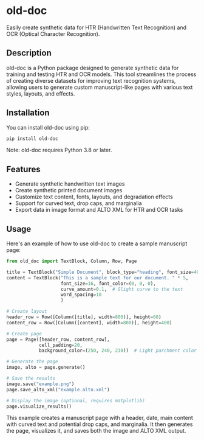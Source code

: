 # old-doc

Easily create synthetic data for HTR (Handwritten Text Recognition) and OCR (Optical Character Recognition).

## Description

old-doc is a Python package designed to generate synthetic data for training and testing HTR and OCR models. This tool streamlines the process of creating diverse datasets for improving text recognition systems, allowing users to generate custom manuscript-like pages with various text styles, layouts, and effects.

## Installation

You can install old-doc using pip:

```bash
pip install old-doc
```

Note: old-doc requires Python 3.8 or later.

## Features

- Generate synthetic handwritten text images
- Create synthetic printed document images
- Customize text content, fonts, layouts, and degradation effects
- Support for curved text, drop caps, and marginalia
- Export data in image format and ALTO XML for HTR and OCR tasks

## Usage

Here's an example of how to use old-doc to create a sample manuscript page:

```python
from old_doc import TextBlock, Column, Row, Page

title = TextBlock("Simple Document", block_type="heading", font_size=40, font_color=(100, 0, 0))
content = TextBlock("This is a sample text for our document. " * 5, 
                    font_size=16, font_color=(0, 0, 0), 
                    curve_amount=0.1,  # Slight curve to the text
                    word_spacing=10
                    )

# Create layout
header_row = Row([Column([title], width=800)], height=60)
content_row = Row([Column([content], width=800)], height=400)

# Create page
page = Page([header_row, content_row], 
            cell_padding=20, 
            background_color=(250, 240, 230))  # Light parchment color

# Generate the page
image, alto = page.generate()

# Save the results
image.save("example.png")
page.save_alto_xml("example.alto.xml")

# Display the image (optional, requires matplotlib)
page.visualize_results()
```

This example creates a manuscript page with a header, date, main content with curved text and potential drop caps, and marginalia. It then generates the page, visualizes it, and saves both the image and ALTO XML output.
